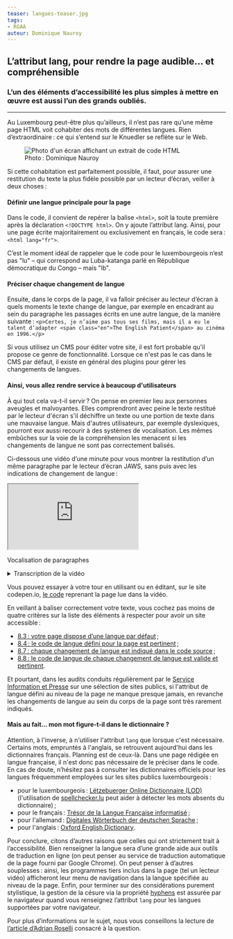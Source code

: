 ```yaml
---
teaser: langues-teaser.jpg
tags:
- RGAA
auteur: Dominique Nauroy
---
```

<h2>L’attribut lang, pour rendre la page audible... et compréhensible</h2>
<h3>L’un des éléments d’accessibilité les plus simples à mettre en œuvre est aussi l’un des grands oubliés.</h3>
<hr>
<div class="intro">
    <p>Au Luxembourg peut-être plus qu’ailleurs, il n’est pas rare qu’une même page HTML voit cohabiter des mots de différentes langues. Rien d’extraordinaire&#8239;: ce qui s’entend sur le Knuedler se reflète sur le Web.</p>
</div>
<figure role="group" aria-label="Photo: Dominique Nauroy" class="pic">
    <img src="../../../../content/news/img/langues.jpg" alt="Photo d'un écran affichant un extrait de code HTML">
    <figcaption>Photo&#8239;: Dominique Nauroy</figcaption>
</figure>
<p>Si cette cohabitation est parfaitement possible, il faut, pour assurer une restitution du texte la plus fidèle possible par un lecteur d’écran, veiller à deux choses&#8239;:</p>
<h4>Définir une langue principale pour la page</h4>
<p>Dans le code, il convient de repérer la balise <code>&lt;html&gt;</code>, soit la toute première après la déclaration <code>&lt;!DOCTYPE html&gt;</code>. On y ajoute l’attribut lang. Ainsi, pour une page écrite majoritairement ou exclusivement en français, le code sera&#8239;: <code>&lt;html lang="fr"&gt;</code>.</p>
<p>C’est le moment idéal de rappeler que le code pour le luxembourgeois n’est pas "lu" – qui correspond au <span lang="lu">Luba-katanga</span> parlé en République démocratique du Congo – mais "lb".</p>
<h4>Préciser chaque changement de langue</h4>
<p>Ensuite, dans le corps de la page, il va falloir préciser au lecteur d’écran à quels moments le texte change de langue, par exemple en encadrant au sein du paragraphe les passages écrits en une autre langue, de la manière suivante&#8239;: <code>&lt;p&gt;Certes, je n’aime pas tous ses films, mais il a eu le talent d’adapter &lt;span class="en"&gt;The English Patient&lt;/span&gt; au cinéma en 1996.&lt;/p&gt;</code></p>
<p>Si vous utilisez un CMS pour éditer votre site, il est fort probable qu'il propose ce genre de fonctionnalité. Lorsque ce n'est pas le cas dans le CMS par défaut, il existe en général des <span lang="en">plugins</span> pour gérer les changements de langues.</p>
<h4>Ainsi, vous allez rendre service à beaucoup d'utilisateurs</h4>
<p>À qui tout cela va-t-il servir&#8239;? On pense en premier lieu aux personnes aveugles et malvoyantes. Elles comprendront avec peine le texte restitué par le lecteur d'écran s'il déchiffre un texte ou une portion de texte dans une mauvaise langue. Mais d'autres utilisateurs, par exemple dyslexiques, pourront eux aussi recourir à des systèmes de vocalisation. Les mêmes embûches sur la voie de la compréhension les menacent si les changements de langue ne sont pas correctement balisés.</p>
<p>Ci-dessous une vidéo d’une minute pour vous montrer la restitution d’un même paragraphe par le lecteur d’écran JAWS, sans puis avec les indications de changement de langue&#8239;:</p>
<div class="video-parent-container">
    <div class="video-container">
        <iframe src="https://www.youtube.com/embed/6SEKfe__fyk" title="Prise en compte des indications de changement de langue par un lecteur d'écran" allow="accelerometer; autoplay; clipboard-write; encrypted-media; gyroscope; picture-in-picture; web-share" allowfullscreen></iframe>
    </div>
    <p class="video-desc">Vocalisation de paragraphes</p>
</div>
<details>
    <summary>
        Transcription de la vidéo
    </summary>
    <h5>Sans indication de changement de langue dans le code</h5>
    <p><em>[Le texte suivant est lu avec une voix française]</em></p>
    <p>De toute façon, dit Juliette, c’est ça ou une joint-venture. Je lui conseille de veiller aux lanceurs d’alerte. Elle referme Night flight, fixe son regard sur la photo des Twin Towers et elle évacue : non mais what's going on dear ? Antoine n’est plus whistleblower. De toute façon qui viendra fouiner sur un Health Data Hub ? Je m’insurge : la sécurité, c’est pas un nice to have, c’est un must have. Elle ignore, préfère partir en chantant Once there were two knights and maidens. They'd walk together. Out in the gardens. In all kinds of weather.</p>
    <h5><span lang="en">[heading level one]</span> Avec indication de changement de langue dans le code</h5>
    <p><em>[Le texte suivant est lu en majoritairement avec une voix française, mais chaque expression anglaise est lue avec une voix anglaise]</em></p>
    <p>De toute façon, dit Juliette, c’est ça ou une <span lang="en">joint-venture</span>. Je lui conseille de veiller aux lanceurs d’alerte. Elle referme <span lang="en">Night flight</span>, fixe son regard sur la photo des <span lang="en">Twin Towers</span> et elle évacue : non mais <span lang="en">what's going on dear?</span> Antoine n’est plus <span lang="en">whistleblower</span>. De toute façon qui viendra fouiner sur un <span lang="en">Health Data Hub?</span> Je m’insurge : la sécurité, c’est pas un <span lang="en">nice to have</span>, c’est un <span lang="en">must have</span>. Elle ignore, préfère partir en chantant <span lang="en">Once there were two knights and maidens. They'd walk together. Out in the gardens. In all kinds of weather.</span></p>
</details>
<p>Vous pouvez essayer à votre tour en utilisant ou en éditant, sur le site codepen.io, <a href="https://codepen.io/dnauroy/pen/vYvVPdO">le code</a> reprenant la page lue dans la vidéo.</p>

<p>En veillant à baliser correctement votre texte, vous cochez pas moins de quatre critères sur la liste des éléments à respecter pour avoir un site accessible&#8239;: </p>
<ul>
    <li><a href="../rgaa4.1.2/criteres.html#crit-8-3">8.3&#8239;: votre page dispose d’une langue par défaut</a>&#8239;;</li>
    <li><a href="../rgaa4.1.2/criteres.html#crit-8-4">8.4&#8239;: le code de langue défini pour la page est pertinent</a>&#8239;;</li>
    <li><a href="../rgaa4.1.2/criteres.html#crit-8-7">8.7&#8239;: chaque changement de langue est indiqué dans le code source</a>&#8239;;</li>
    <li><a href="../rgaa4.1.2/criteres.html#crit-8-8">8.8&#8239;: le code de langue de chaque changement de langue est valide et pertinent</a>.</li>
</ul>

<p>Et pourtant, dans les audits conduits régulièrement par le <a href="https://sip.gouvernement.lu/fr.html">Service Information et Presse</a> sur une sélection de sites publics, si l'attribut de langue défini au niveau de la page ne manque presque jamais, en revanche les changements de langue au sein du corps de la page sont très rarement indiqués.</p>

<h4>Mais au fait... mon mot figure-t-il dans le dictionnaire ?</h4>

<p>Attention, à l'inverse, à n'utiliser l'attribut <code>lang</code> que lorsque c'est nécessaire. Certains mots, empruntés à l'anglais, se retrouvent aujourd'hui dans les dictionnaires français. Planning est de ceux-là. Dans une page rédigée en langue française, il n'est donc pas nécessaire de le préciser dans le code. En cas de doute, n’hésitez pas à consulter les dictionnaires officiels pour les langues fréquemment employées sur les sites publics luxembourgeois&#8239;:</p>

<ul>
    <li>pour le luxembourgeois&#8239;: <a href="https://lod.lu/" lang="lb">Lëtzebuerger Online Dictionnaire (LOD)</a> (l'utilisation de <a href="https://spellchecker.lu/">spellchecker.lu</a> peut aider à détecter les mots absents du dictionnaire)&#8239;;</li>
    <li>pour le français&#8239;: <a href="http://atilf.atilf.fr/tlfi.htm">Trésor de la Langue Française informatisé</a>&#8239;;</li>
    <li>pour l'allemand&#8239;: <a href="https://www.dwds.de/" lang="de">Digitales Wörterbuch der deutschen Sprache</a>&#8239;;</li>
    <li>pour l'anglais&#8239;: <a href="https://www.oed.com/" lang="en">Oxford English Dictionary</a>.</li>
</ul>

<p>Pour conclure, citons d’autres raisons que celles qui ont strictement trait à l’accessibilité. Bien renseigner la langue sera d’une grande aide aux outils de traduction en ligne (on peut penser au service de traduction automatique de la page fourni par Google Chrome). On peut penser à d’autres souplesses&#8239;: ainsi, les programmes tiers inclus dans la page (tel un lecteur vidéo) afficheront leur menu de navigation dans la langue spécifiée au niveau de la page. Enfin, pour terminer sur des considérations purement stylistique, la gestion de la césure via la propriété <a href="https://developer.mozilla.org/en-US/docs/Web/CSS/hyphens">hyphens</a> est assurée par le navigateur quand vous renseignez l’attribut <code>lang</code> pour les langues supportées par votre navigateur.</p>

<p>Pour plus d’informations sur le sujet, nous vous conseillons la lecture de <a href="https://adrianroselli.com/2015/01/on-use-of-lang-attribute.html">l’article d’Adrian Roselli</a> consacré à la question.</p>